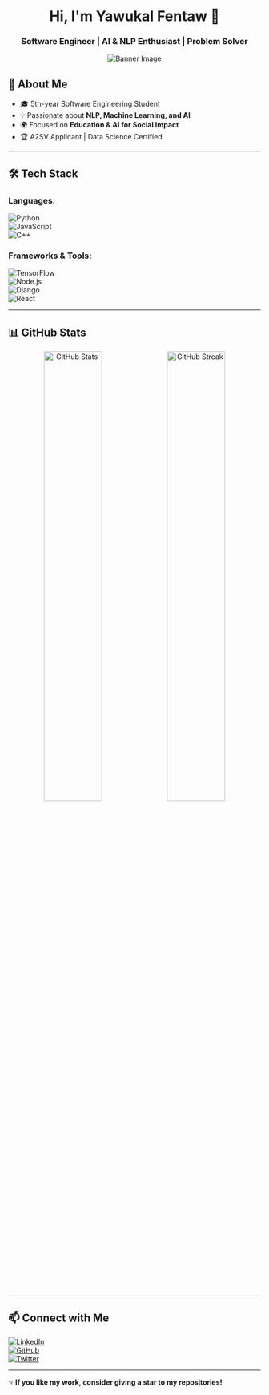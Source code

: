 <h1 align="center">Hi, I'm Yawukal Fentaw 👋</h1>
<h3 align="center">Software Engineer | AI & NLP Enthusiast | Problem Solver</h3>

<p align="center">
  <img src="https://github.com/YOUR_USERNAME/YOUR_USERNAME/blob/main/banner.png" alt="Banner Image">
</p>

## 🚀 About Me  
- 🎓 5th-year Software Engineering Student  
- 💡 Passionate about **NLP, Machine Learning, and AI**  
- 🌍 Focused on **Education & AI for Social Impact**  
- 🏆 A2SV Applicant | Data Science Certified  

---

## 🛠️ Tech Stack  

### **Languages:**  
![Python](https://img.shields.io/badge/Python-3776AB?style=for-the-badge&logo=python&logoColor=white)  
![JavaScript](https://img.shields.io/badge/JavaScript-F7DF1E?style=for-the-badge&logo=javascript&logoColor=black)  
![C++](https://img.shields.io/badge/C++-00599C?style=for-the-badge&logo=cplusplus&logoColor=white)  

### **Frameworks & Tools:**  
![TensorFlow](https://img.shields.io/badge/TensorFlow-FF6F00?style=for-the-badge&logo=tensorflow&logoColor=white)  
![Node.js](https://img.shields.io/badge/Node.js-339933?style=for-the-badge&logo=nodedotjs&logoColor=white)  
![Django](https://img.shields.io/badge/Django-092E20?style=for-the-badge&logo=django&logoColor=white)  
![React](https://img.shields.io/badge/React-61DAFB?style=for-the-badge&logo=react&logoColor=black)  

---

## 📊 GitHub Stats  

<p align="center">
  <img src="https://github-readme-stats.vercel.app/api?username=YOUR_USERNAME&show_icons=true&theme=radical" width="48%" alt="GitHub Stats">
  <img src="https://github-readme-streak-stats.herokuapp.com/?user=YOUR_USERNAME&theme=radical" width="48%" alt="GitHub Streak">
</p>

---

## 📫 Connect with Me  

[![LinkedIn](https://img.shields.io/badge/LinkedIn-0A66C2?style=for-the-badge&logo=linkedin&logoColor=white)](https://www.linkedin.com/in/yawkal-fentaw2121/)  
[![GitHub](https://img.shields.io/badge/GitHub-181717?style=for-the-badge&logo=github&logoColor=white)](https://github.com/YOUR_USERNAME)  
[![Twitter](https://img.shields.io/badge/Twitter-1DA1F2?style=for-the-badge&logo=twitter&logoColor=white)](https://twitter.com/YOUR_USERNAME)  

---

⭐ **If you like my work, consider giving a star to my repositories!**  

